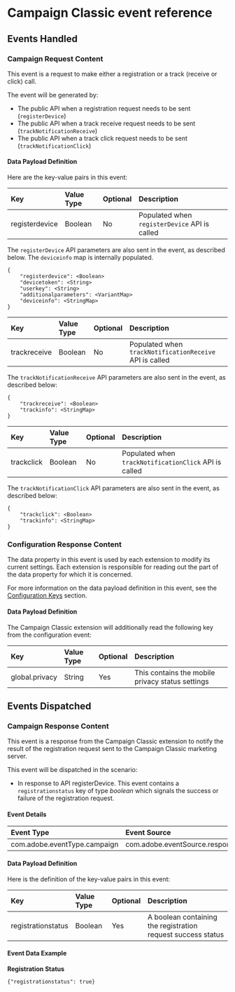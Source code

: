 # Campaign Classic event reference

## Events Handled

### Campaign Request Content  <a id="campaignclassic-content-request"></a>

This event is a request to make either a registration or a track \(receive or click\) call.

The event will be generated by:

* The public API when a registration request needs to be sent \(`registerDevice`\)
* The public API when a track receive request needs to be sent \(`trackNotificationReceive`\)
* The public API when a track click request needs to be sent \(`trackNotificationClick`\)

#### Data Payload Definition

Here are the key-value pairs in this event:

| **Key** | **Value Type** | **Optional** | **Description** |
| :--- | :--- | :--- | :--- |
| registerdevice | Boolean | No | Populated when `registerDevice` API is called |

The `registerDevice` API parameters are also sent in the event, as described below. The `deviceinfo` map is internally populated.

```text
{
    "registerdevice": <Boolean>
    "devicetoken": <String>
    "userkey": <String>
    "additionalparameters": <VariantMap>
    "deviceinfo": <StringMap>
}
```

| Key | Value Type | Optional | Description |
| :--- | :--- | :--- | :--- |
| trackreceive | Boolean | No | Populated when `trackNotificationReceive` API is called |

The `trackNotificationReceive` API parameters are also sent in the event, as described below:

```text
{
    "trackreceive": <Boolean>
    "trackinfo": <StringMap>
}
```

| Key | Value Type | Optional | Description |
| :--- | :--- | :--- | :--- |
| trackclick | Boolean | No | Populated when `trackNotificationClick` API is called |

The `trackNotificationClick` API parameters are also sent in the event, as described below:

```text
{
    "trackclick": <Boolean>
    "trackinfo": <StringMap>
}
```

### Configuration Response Content  <a id="configuration-response-content"></a>

The data property in this event is used by each extension to modify its current settings. Each extension is responsible for reading out the part of the data property for which it is concerned.

For more information on the data payload definition in this event, see the [Configuration Keys](./#configuration-keys) section.

#### Data Payload Definition  <a id="data-payload-definition-2"></a>

The Campaign Classic extension will additionally read the following key from the configuration event:

| **Key** | **Value Type** | **Optional** | **Description** |
| :--- | :--- | :--- | :--- |
| global.privacy | String | Yes | This contains the mobile privacy status settings |

## Events Dispatched

### Campaign Response Content

This event is a response from the Campaign Classic extension to notify the result of the registration request sent to the Campaign Classic marketing server.

This event will be dispatched in the scenario:

* In response to API registerDevice. This event contains a `registrationstatus` key of type _boolean_ which signals the success or failure of the registration request.

#### Event Details

| **Event Type** | **Event Source** | **Paired** |
| :--- | :--- | :--- |
| com.adobe.eventType.campaign | com.adobe.eventSource.responseContent | Yes |

#### Data Payload Definition

Here is the definition of the key-value pairs in this event:

| **Key** | **Value Type** | **Optional** | **Description** |
| :--- | :--- | :--- | :--- |
| registrationstatus | Boolean | Yes | A boolean containing the registration request success status |

#### Event Data Example

**Registration Status**

```text
{"registrationstatus": true}
```

